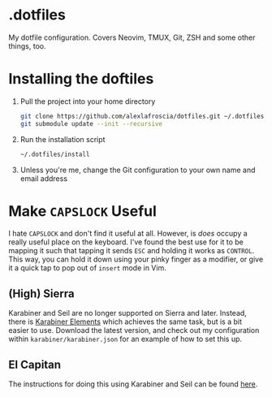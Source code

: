 .dotfiles
=========

My dotfile configuration. Covers Neovim, TMUX, Git, ZSH and some other things, too.

# Installing the doftiles

1. Pull the project into your home directory
   ```bash
   git clone https://github.com/alexlafroscia/dotfiles.git ~/.dotfiles
   git submodule update --init --recursive
   ```

2. Run the installation script
   ```bash
   ~/.dotfiles/install
   ```

3. Unless you're me, change the Git configuration to your own name and email address

# Make `CAPSLOCK` Useful

I hate `CAPSLOCK` and don't find it useful at all. However, is _does_ occupy a really useful place on the keyboard.  I've found the best use for it to be mapping it such that tapping it sends `ESC` and holding it works as `CONTROL`.  This way, you can hold it down using your pinky finger as a modifier, or give it a quick tap to pop out of `insert` mode in Vim.

## (High) Sierra

Karabiner and Seil are no longer supported on Sierra and later. Instead, there is [Karabiner Elements][karabiner-elements] which achieves the same task, but is a bit easier to use.  Download the latest version, and check out my configuration within `karabiner/karabiner.json` for an example of how to set this up.

## El Capitan

The instructions for doing this using Karabiner and Seil can be found [here][el-capitan-capslock-config].

[el-capitan-capslock-config]: https://gist.github.com/arbelt/b91e1f38a0880afb316dd5b5732759f1
[karabiner-elements]: https://github.com/tekezo/Karabiner-Elements
[karabiner-elements-sierra]: https://gist.github.com/chrismccord/2ea8d08a6f9347321f40e01205130987
